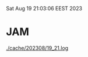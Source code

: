 Sat Aug 19 21:03:06 EEST 2023
# JAM
<a href='./cache/202308/19_21.log'>./cache/202308/19_21.log</a>
